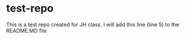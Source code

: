 test-repo
=========

This is a test repo created for JH class.
I will add this line (line 5) to the README.MD file
